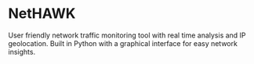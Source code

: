 # NetHAWK
User friendly network traffic monitoring tool with real time analysis and IP geolocation. Built in Python with a graphical interface for easy network insights.
